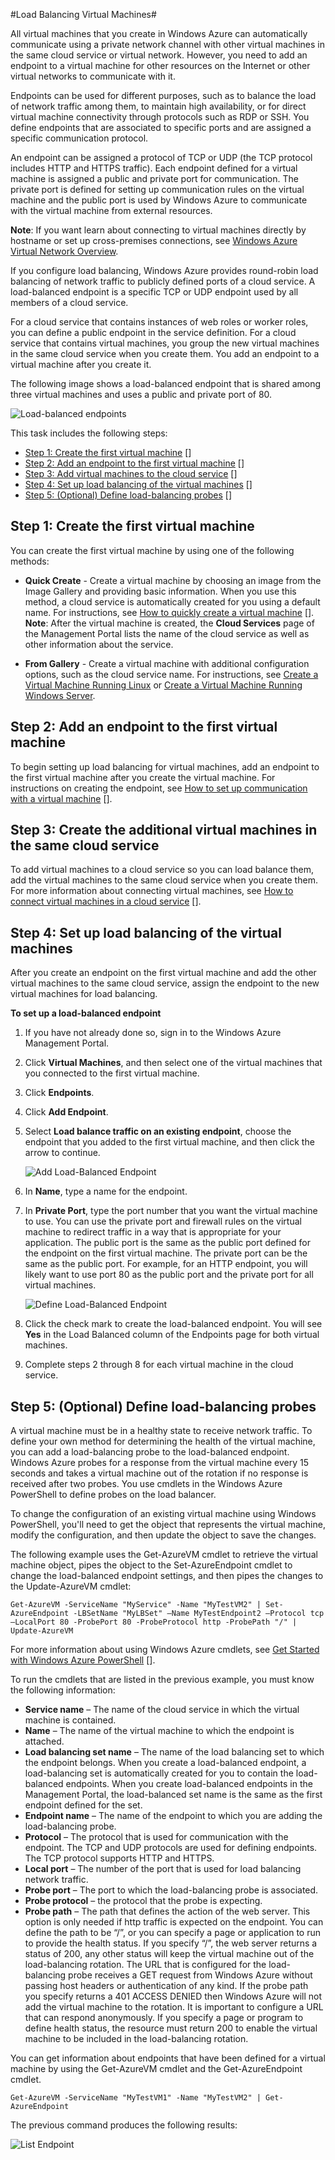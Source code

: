 <properties writer="kathydav" editor="tysonn" manager="jeffreyg" />

#Load Balancing Virtual Machines#

All virtual machines that you create in Windows Azure can automatically communicate using a private network channel with other virtual machines in the same cloud service or virtual network. However, you need to add an endpoint to a virtual machine for other resources on the Internet or other virtual networks to communicate with it. 

Endpoints can be used for different purposes, such as to balance the load of network traffic among them, to maintain high availability, or for direct virtual machine connectivity through protocols such as RDP or SSH. You define endpoints that are associated to specific ports and are assigned a specific communication protocol. 

An endpoint can be assigned a protocol of TCP or UDP (the TCP protocol includes HTTP and HTTPS traffic). Each endpoint defined for a virtual machine is assigned a public and private port for communication. The private port is defined for setting up communication rules on the virtual machine and the public port is used by Windows Azure to communicate with the virtual machine from external resources.


**Note**: If you want learn about connecting to virtual machines directly by hostname or set up cross-premises connections, see [Windows Azure Virtual Network Overview](http://go.microsoft.com/fwlink/p/?LinkID=294063).

If you configure load balancing, Windows Azure provides round-robin load balancing of network traffic to publicly defined ports of a cloud service. A load-balanced endpoint is a specific TCP or UDP endpoint used by all members of a cloud service.

For a cloud service that contains instances of web roles or worker roles, you can define a public endpoint in the service definition. For a cloud service that contains virtual machines, you group the new virtual machines in the same cloud service when you create them. You add an endpoint to a virtual machine after you create it.

The following image shows a load-balanced endpoint that is shared among three virtual machines and uses a public and private port of 80.

![Load-balanced endpoints][Load-balanced endpoint]

This task includes the following steps:

- [Step 1: Create the first virtual machine] []
- [Step 2: Add an endpoint to the first virtual machine] []
- [Step 3: Add virtual machines to the cloud service] []
- [Step 4: Set up load balancing of the virtual machines] []
- [Step 5: (Optional) Define load-balancing probes] []

## <a id="firstmachine"> </a>Step 1: Create the first virtual machine ##

You can create the first virtual machine by using one of the following methods:

- **Quick Create** - Create a virtual machine by choosing an image from the Image Gallery and providing basic information. When you use this method, a cloud service is automatically created for you using a default name. For instructions, see [How to quickly create a virtual machine] []. **Note**: After the virtual machine is created, the **Cloud Services** page of the Management Portal lists the name of the cloud service as well as other information about the service.

- **From Gallery** - Create a virtual machine with additional configuration options, such as the cloud service name. For instructions, see [Create a Virtual Machine Running Linux](https://www.windowsazure.com/en-us/manage/linux/tutorials/virtual-machine-from-gallery/) or [Create a Virtual Machine Running Windows Server](https://www.windowsazure.com/en-us/manage/windows/tutorials/virtual-machine-from-gallery/).

## <a id="addendpoint"> </a>Step 2: Add an endpoint to the first virtual machine ##

To begin setting up load balancing for virtual machines, add an endpoint to the first virtual machine after you create the virtual machine. For instructions on creating the endpoint, see [How to set up communication with a virtual machine] [].

## <a id="addmachines"> </a>Step 3: Create the additional virtual machines in the same cloud service ##

To add virtual machines to a cloud service so you can load balance them, add the virtual machines to the same cloud service when you create them. For more information about connecting virtual machines, see [How to connect virtual machines in a cloud service] [].

## <a id="loadbalance"> </a>Step 4: Set up load balancing of the virtual machines ##

After you create an endpoint on the first virtual machine and add the other virtual machines to the same cloud service, assign the endpoint to the new virtual machines for load balancing.

**To set up a load-balanced endpoint**

1. If you have not already done so, sign in to the Windows Azure Management Portal.

2. Click **Virtual Machines**, and then select one of the virtual machines that you connected to the first virtual machine.
	
3. Click **Endpoints**.
	
4. Click **Add Endpoint**.
	
5. Select **Load balance traffic on an existing endpoint**, choose the endpoint that you added to the first virtual machine, and then click the arrow to continue.

	![Add Load-Balanced Endpoint][Add lb endpoint]

6. In **Name**, type a name for the endpoint.

7. In **Private Port**, type the port number that you want the virtual machine to use. You can use the private port and firewall rules on the virtual machine to redirect traffic in a way that is appropriate for your application. The public port is the same as the public port defined for the endpoint on the first virtual machine. The private port can be the same as the public port. For example, for an HTTP endpoint, you will likely want to use port 80 as the public port and the private port for all virtual machines.

	![Define Load-Balanced Endpoint][Define endpoint]

8. Click the check mark to create the load-balanced endpoint. You will see **Yes** in the Load Balanced column of the Endpoints page for both virtual machines.

9. Complete steps 2 through 8 for each virtual machine in the cloud service.

## <a id="lbprobes"> </a>Step 5: (Optional) Define load-balancing probes ##

A virtual machine must be in a healthy state to receive network traffic. To define your own method for determining the health of the virtual machine, you can add a load-balancing probe to the load-balanced endpoint. Windows Azure probes for a response from the virtual machine every 15 seconds and takes a virtual machine out of the rotation if no response is received after two probes. You use cmdlets in the Windows Azure PowerShell to define probes on the load balancer.

To change the configuration of an existing virtual machine using Windows PowerShell, you'll need to get the object that represents the virtual machine, modify the configuration, and then update the object to save the changes. 

The following example uses the Get-AzureVM cmdlet to retrieve the virtual machine object, pipes the object to the Set-AzureEndpoint cmdlet to change the load-balanced endpoint settings, and then pipes the changes to the Update-AzureVM cmdlet:

	Get-AzureVM -ServiceName "MyService" -Name "MyTestVM2" | Set-AzureEndpoint -LBSetName "MyLBSet" –Name MyTestEndpoint2 –Protocol tcp –LocalPort 80 -ProbePort 80 -ProbeProtocol http -ProbePath "/" | Update-AzureVM

For more information about using Windows Azure cmdlets, see [Get Started with Windows Azure PowerShell] [].

To run the cmdlets that are listed in the previous example, you must know the following information:

- **Service name** – The name of the cloud service in which the virtual machine is contained.
- **Name** – The name of the virtual machine to which the endpoint is attached.
- **Load balancing set name** – The name of the load balancing set to which the endpoint belongs. When you create a load-balanced endpoint, a load-balancing set is automatically created for you to contain the load-balanced endpoints. When you create load-balanced endpoints in the Management Portal, the load-balanced set name is the same as the first endpoint defined for the set.
- **Endpoint name** – The name of the endpoint to which you are adding the load-balancing probe.
- **Protocol** – The protocol that is used for communication with the endpoint. The TCP and UDP protocols are used for defining endpoints. The TCP protocol supports HTTP and HTTPS.
- **Local port** – The number of the port that is used for load balancing network traffic.
- **Probe port** – The port to which the load-balancing probe is associated.
- **Probe protocol** – the protocol that the probe is expecting.
- **Probe path** – The path that defines the action of the web server. This option is only needed if http traffic is expected on the endpoint. You can define the path to be “/”, or you can specify a page or application to run to provide the health status. If you specify “/”, the web server returns a status of 200, any other status will keep the virtual machine out of the load-balancing rotation. The URL that is configured for the load-balancing probe receives a GET request from Windows Azure without passing host headers or authentication of any kind. If the probe path you specify returns a 401 ACCESS DENIED then Windows Azure will not add the virtual machine to the rotation. It is important to configure a URL that can respond anonymously. If you specify a page or program to define health status, the resource must return 200 to enable the virtual machine to be included in the load-balancing rotation.

You can get information about endpoints that have been defined for a virtual machine by using the Get-AzureVM cmdlet and the Get-AzureEndpoint cmdlet.

	Get-AzureVM -ServiceName "MyTestVM1" -Name "MyTestVM2" | Get-AzureEndpoint

The previous command produces the following results:

![List Endpoint][List endpoint]

[Step 1: Create the first virtual machine]: #firstmachine
[Step 2: Add an endpoint to the first virtual machine]: #addendpoint
[Step 3: Add virtual machines to the cloud service]: #addmachines
[Step 4: Set up load balancing of the virtual machines]: #loadbalance
[Step 5: (Optional) Define load-balancing probes]: #lbprobes

[Load-balanced endpoint]:../media/loadbalancing.png
[Select virtual machine]:../media/selectvm.png
[Select endpoints]:../media/endpoints.png
[Add endpoints]:../media/addendpoint.png
[Add lb endpoint]:../media/addloadbalanceendpoint.png
[Define endpoint]:../media/endpointloadbalance.png
[Endpoint success]:../media/loadbalancedendpointsuccess.png
[List endpoint]:../media/listendpoints.png

[How to quickly create a virtual machine]:../../Windows/HowTo/howto-quick-create-vm.md
[Manage the availability of virtual machines]:../../Windows/CommonTasks/manage-vm-availability.md
[How to set up communication with a virtual machine]:../../Windows/HowTo/howto-setup-endpoints-vm.md
[How to connect virtual machines in a cloud service]:../../Windows/HowTo/howto-connect-vm-cloud-service.md
[Get Started with Windows Azure PowerShell]:http://msdn.microsoft.com/en-us/library/jj156055.aspx